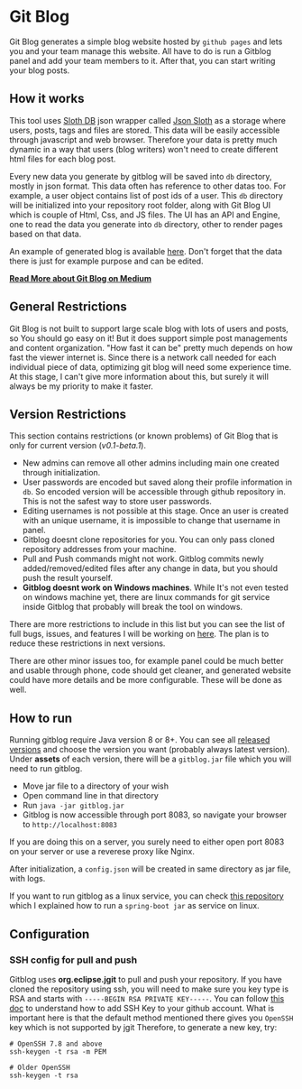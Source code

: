 # Git Blog

Git Blog generates a simple blog website hosted by `github pages` and lets you and your team manage this website. All have to do is run a Gitblog panel and add your team members to it. After that, you can start writing your blog posts.

## How it works

This tool uses [Sloth DB](https://github.com/idioglossia/sloth-db) json wrapper called [Json Sloth](https://github.com/idioglossia/json-sloth) as a storage where users, posts, tags and files are stored.
This data will be easily accessible through javascript and web browser. Therefore your data is pretty much dynamic in a way that users (blog writers) won't need to create different html files for each blog post.

Every new data you generate by gitblog will be saved into `db` directory, mostly in json format. This data often has reference to other datas too. For example, a user object contains list of post ids of a user. This `db` directory will be initialized into your repository root folder, along with Git Blog UI which is couple of Html, Css, and JS files. The UI has an API and Engine, one to read the data you generate into `db` directory, other to render pages based on that data.

An example of generated blog is available [here](https://idioglossia.github.io/git-blog-test/). Don't forget that the data there is just for example purpose and can be edited.

**[Read More about Git Blog on Medium](https://medium.com/@sepehrgh/git-blog-explaination-5066d8930762)**

## General Restrictions

Git Blog is not built to support large scale blog with lots of users and posts, so You should go easy on it! But it does support simple post managements and content organization. "How fast it can be" pretty much depends on how fast the viewer internet is. Since there is a network call needed for each individual piece of data, optimizing git blog will need some experience time. At this stage, I can't give more information about this, but surely it will always be my priority to make it faster.

## Version Restrictions

This section contains restrictions (or known problems) of Git Blog that is only for current version (_v0.1-beta.1_).

- New admins can remove all other admins including main one created through initialization.
- User passwords are encoded but saved along their profile information in `db`. So encoded version will be accessible through github repository in. This is not the safest way to store user passwords.
- Editing usernames is not possible at this stage. Once an user is created with an unique username, it is impossible to change that username in panel.
- Gitblog doesnt clone repositories for you. You can only pass cloned repository addresses from your machine.
- Pull and Push commands might not work. Gitblog commits newly added/removed/edited files after any change in data, but you should push the result yourself.
- **Gitblog doesnt work on Windows machines**. While It's not even tested on windows machine yet, there are linux commands for git service inside Gitblog that probably will break the tool on windows.

There are more restrictions to include in this list but you can see the list of full bugs, issues, and features I will be working on [here](https://github.com/idioglossia/git-blog/projects/1). The plan is to reduce these restrictions in next versions. 

There are other minor issues too, for example panel could be much better and usable through phone, code should get cleaner, and generated website could have more details and be more configurable. These will be done as well.

## How to run

Running gitblog require Java version 8 or 8+. You can see all [released versions](https://github.com/idioglossia/git-blog/releases) and choose the version you want (probably always latest version). Under **assets** of each version, there will be a `gitblog.jar` file which you will need to run gitblog.

- Move jar file to a directory of your wish
- Open command line in that directory
- Run `java -jar gitblog.jar`
- Gitblog is now accessible through port 8083, so navigate your browser to `http://localhost:8083`

If you are doing this on a server, you surely need to either open port 8083 on your server or use a reverese proxy like Nginx.

After initialization, a `config.json` will be created in same directory as jar file, with logs. 

If you want to run gitblog as a linux service, you can check [this repository](https://github.com/sepehr-gh/springboot-linux-service-builder) which I explained how to run a `spring-boot jar` as service on linux.

## Configuration

### SSH config for pull and push

Gitblog uses **org.eclipse.jgit** to pull and push your repository. If you have cloned the repository using ssh, you will need to make sure you key type is RSA and starts with `-----BEGIN RSA PRIVATE KEY-----`. You can follow [this doc](https://docs.github.com/en/free-pro-team@latest/github/authenticating-to-github/connecting-to-github-with-ssh) to understand how to add SSH Key to your github account. What is important here is that the default method mentioned there gives you `OpenSSH` key which is not supported by jgit Therefore, to generate a new key, try:

```
# OpenSSH 7.8 and above
ssh-keygen -t rsa -m PEM

# Older OpenSSH
ssh-keygen -t rsa 
```
